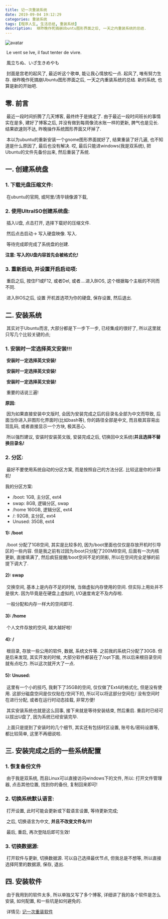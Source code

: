 ```yaml
---
title: 记一次重装系统
date: 2019-09-04 19:12:29
categories: 重装系统
tags: [程序人生, 生活总结, 重装系统]
description:  继昨晚作死搞崩Ubuntu图形界面之后, 一天之内重装系统的总结.
---
```


![avatar](https://timgsa.baidu.com/timg?image&quality=80&size=b9999_10000&sec=1567446328536&di=428244a376ec17733a14c3ba9ad068f3&imgtype=0&src=http%3A%2F%2Fb-ssl.duitang.com%2Fuploads%2Fblog%2F201404%2F24%2F20140424161742_4KBkK.thumb.1000_0.jpeg)

​		Le vent se lve, il faut tenter de vivre.

​		風立ちぬ、いざ生きめやも

​		封面是宫老的起风了, 最近听这个歌单, 能让我心情放松一点. 起风了, 唯有努力生存. 继昨晚作死搞崩Ubuntu图形界面之后, 一天之内重装系统的总结. 新的系统, 也算是新的开始吧. 

<!--more-->

## 零. 前言

​		最近一段时间折腾了几天博客, 最终终于是搞定了. 由于最近一段时间班长的事情实在是多, 建好了博客之后, 并没有做到每周像流水账一样的更新, 脾气也是见长. 结果欲速则不达, 昨晚操作系统图形界面又坏掉了. 

​		本以为ubuntu的重新安装一个gnome图形界面就好了, 结果重装了好几遍, 也不知道是什么原因了, 最后也没有解决. 哎, 最后只能进windows(我是双系统), 把Ubuntu的文件先备份出来, 然后重装了系统.

## 一. 创建系统盘

### 1. 下载光盘压缩文件:

​		在ubuntu的官网, 或阿里/清华镜像源下载[](https://ubuntu.com/download/desktop), 

### 2. 使用UltraISO创建系统盘:

​		插入U盘, 点击打开, 选择下载好的压缩文件. 

​		然后点击启动-> 写入硬盘映像. 写入.

​		等待完成即完成了系统盘的创建. 

**注意: 写入的U盘内容首先会被格式化!**	

### 3. 重新启动, 并设置开启启动项:

​		重启之后, 按住F1或F12, 或者Del, 或者....进入BIOS,  这个根据每个主板的不同而不同. 

​		进入BIOS之后, 设置 开机首选项为你的硬盘, 保存设置, 然后退出.

## 二. 安装系统

​		其实对于Ubuntu而言, 大部分都是下一步下一步, 已经集成的很好了, 所以这里就只写几个比较关键的点;

### 1. 安装时一定选择英文安装!!!

​		**安装时一定选择英文安装!**

​		**安装时一定选择英文安装!**

​		**安装时一定选择英文安装!**

​		重要的话说三遍! 

**原因:**

​		因为如果直接安装中文版时, 会因为安装完成之后的目录名全部为中文而导致, 后面当你进入非图形化界面时(比如bash等), 你的路径全部是中文, 而且极其容易出现乱码, 或者直接显示一个方块, 极其恶心.

​		所以强烈建议, 安装时安装英文版, 安装完成之后, 切换回中文系统(**并且选择不替换目录名!**

### 2. 分区:

​		最好不要使用系统自动的分区方案, 而是按照自己的方法分区. 比较这是你的计算机!

我的分区方案:

  - /boot: 1GB, 主分区, ext4
  - swap: 8GB, 逻辑分区, swap
  - /home 160GB, 逻辑分区, ext4
  - /: 92GB, 主分区, ext4
  - Unused: 35GB, ext4

#### 1): /boot

​		/boot 分配了1GB空间, 其实是比较多的, 因为/boot里面也仅仅是存放开机时引导区的一些内容. 但是我之前有过因为/boot只分配了200MB空间, 后面有一次内核更新, 直接填满了, 然后疯狂提醒/boot空间不足的阴影, 所以在空间完全足够的前提下调大了.

#### 2): swap

​		交换空间, 基本上是内存不足的时候, 当做虚拟内存使用的空间. 但实际上用处并不是很大. 因为毕竟是在硬盘上虚拟的, I/O速度肯定不及内存啦. 

​	一般分配和内存一样大的空间即可.

#### 3): /home

​		个人文件存放的空间, 越大越好啦!

#### 4): /

​		根目录, 存放一些公用的软件, 数据, 系统文件等. 之前我的系统只分配了30GB. 但是后来发现, 其实开发的时候, 大部分软件都装在了/opt下面, 所以后来根目录空间就有点吃力. 所以这次就开大了一点.

#### 5): Unused:

​		这里有一个小的技巧, 我剩下了35GB的空间, 仅仅做了Ext4的格式化, 但是没有使用. 这部分磁盘空间是仅仅贴在/空间下的, 所以可以将这部分空间在/ 没有空间时在进行分配, 或者在运行时动态挂载, 非常方便!



​		其实安装系统也就是这么回事, 接下来就是等待安装结束, 然后重启. 重启时已经可以拔出U盘了, 因为系统已经安装完毕.

​		上面只是提到了安装时的几个细节, 其实还有包括时区设置, 账号名/密码设置等, 都比较简单, 这里不再细说啦.

## 三. 安装完成之后的一些系统配置

### 1. 恢复备份文件

​		由于我是双系统, 而且Linux可以直接访问windows下的文件, 所以: 打开文件管理器, 点击其他位置, 找到你的备份, 复制回来即可!

### 2. 切换系统默认语言:

​		打开设置, 此时可能会更新或下载语言设置, 等待更新完成;

​		之后, 切换语言为中文, **并且不改变文件名!!!!**

​		最后, 重启, 再次登陆后即可生效!

### 3. 切换数据源:

​		打开软件与更新, 切换数据源. 可以自己选择最优节点, 但我总是不想等, 所以直接选择阿里的数据源, 保存, 退出.

## 四. 安装软件

​		由于我用到的软件太多, 所以单独又写了多个博客, 详细讲了我的各个软件是怎么安装, 如何配置, 和一些坑是如何避免的.

​	详情见: [记一次重装软件](https://jasonkayzk.github.io/2019/09/04/记一次重装软件/)





